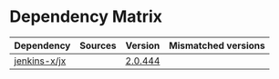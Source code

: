 # Dependency Matrix

Dependency | Sources | Version | Mismatched versions
---------- | ------- | ------- | -------------------
[jenkins-x/jx](https://github.com/jenkins-x/jx.git) |  | [2.0.444](https://github.com/jenkins-x/jx/releases/tag/v2.0.444) | 
